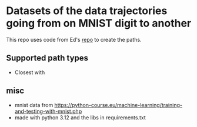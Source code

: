 # Datasets of the data trajectories going from on MNIST digit to another

This repo uses code from Ed's [repo](https://github.com/Teddyzander/Local-FACE/tree/main#) to create the paths.


## Supported path types
 - Closest with 



## misc
 - mnist data from https://python-course.eu/machine-learning/training-and-testing-with-mnist.php
 - made with python 3.12 and the libs in requirements.txt